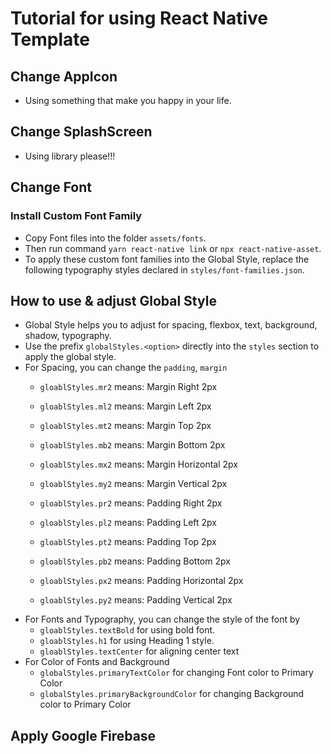 # Tutorial for using React Native Template

## Change AppIcon
- Using something that make you happy in your life.

## Change SplashScreen
- Using library please!!!

## Change Font
### Install Custom Font Family
- Copy Font files into the folder `assets/fonts`.
- Then run command `yarn react-native link` or `npx react-native-asset`.
- To apply these custom font families into the Global Style, replace the following typography styles declared in `styles/font-families.json`.

## How to use & adjust Global Style
- Global Style helps you to adjust for spacing, flexbox, text,  background, shadow, typography.
- Use the prefix `globalStyles.<option>` directly into the `styles` section to apply the global style.
- For Spacing, you can change the `padding`, `margin`
    - `gloablStyles.mr2` means: Margin Right 2px
    - `gloablStyles.ml2` means: Margin Left 2px
    - `gloablStyles.mt2` means: Margin Top 2px
    - `gloablStyles.mb2` means: Margin Bottom 2px
    - `gloablStyles.mx2` means: Margin Horizontal 2px
    - `gloablStyles.my2` means: Margin Vertical 2px

    - `gloablStyles.pr2` means: Padding Right 2px
    - `gloablStyles.pl2` means: Padding Left 2px
    - `gloablStyles.pt2` means: Padding Top 2px
    - `gloablStyles.pb2` means: Padding Bottom 2px
    - `gloablStyles.px2` means: Padding Horizontal 2px
    - `gloablStyles.py2` means: Padding Vertical 2px
- For Fonts and Typography, you can change the style of the font by
    - `gloablStyles.textBold` for using bold font.
    - `gloablStyles.h1` for using Heading 1 style.
    - `gloablStyles.textCenter` for aligning center text
- For Color of Fonts and Background
    - `globalStyles.primaryTextColor` for changing Font color to Primary Color
    - `globalStyles.primaryBackgroundColor` for changing Background color to Primary Color


## Apply Google Firebase


